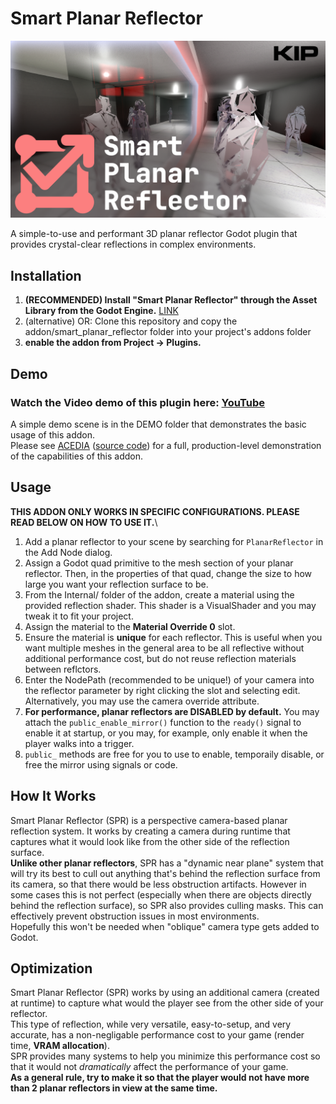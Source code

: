 # Smart Planar Reflector
![img](https://github.com/KipJM/smart_planar_reflector/blob/master/spr_banner.png?raw=true)

A simple-to-use and performant 3D planar reflector Godot plugin that provides crystal-clear reflections in complex environments.

## Installation
1. **(RECOMMENDED) Install "Smart Planar Reflector" through the Asset Library from the Godot Engine.** [LINK](https://godotengine.org/asset-library/asset/4191)
1. (alternative) OR: Clone this repository and copy the addon/smart_planar_reflector folder into your project's addons folder
2. **enable the addon from Project -> Plugins.**

## Demo
### **Watch the Video demo of this plugin here:** [YouTube](https://youtu.be/WUj3DIUBM0E)  
A simple demo scene is in the DEMO folder that demonstrates the basic usage of this addon.  
Please see [ACEDIA](https://kip.gay/acedia) ([source code](https://kip.gay/acedia/repo)) for a full, production-level demonstration of the capabilities of this addon.

## Usage
**THIS ADDON ONLY WORKS IN SPECIFIC CONFIGURATIONS. PLEASE READ BELOW ON HOW TO USE IT.**\
1. Add a planar reflector to your scene by searching for `PlanarReflector` in the Add Node dialog. 
2. Assign a Godot quad primitive to the mesh section of your planar reflector. Then, in the properties of that quad, change the size to how large you want your reflection surface to be.
3. From the Internal/ folder of the addon, create a material using the provided reflection shader. This shader is a VisualShader and you may tweak it to fit your project.
4. Assign the material to the **Material Override 0** slot.
5. Ensure the material is **unique** for each reflector. This is useful when you want multiple meshes in the general area to be all reflective without additional performance cost, but do not reuse reflection materials between reflctors.
6. Enter the NodePath (recommended to be unique!) of your camera into the reflector parameter by right clicking the slot and selecting edit. Alternatively, you may use the camera override attribute.
7. **For performance, planar reflectors are DISABLED by default.** You may attach the `public_enable_mirror()` function to the `ready()` signal to enable it at startup, or you may, for example, only enable it when the player walks into a trigger.
8. `public_` methods are free for you to use to enable, temporaily disable, or free the mirror using signals or code. 

## How It Works
Smart Planar Reflector (SPR) is a perspective camera-based planar reflection system. It works by 
creating a camera during runtime that captures what it would look like from the other side of the 
reflection surface.  
**Unlike other planar reflectors**, SPR has a "dynamic near plane" system that will try its best to
cull out anything that's behind the reflection surface from its camera, so that there would be less
obstruction artifacts. However in some cases this is not perfect (especially when there are objects
directly behind the reflection surface), so SPR also provides culling masks. This can effectively
prevent obstruction issues in most environments.  
Hopefully this won't be needed when "oblique" camera type gets added to Godot.

## Optimization
Smart Planar Reflector (SPR) works by using an additional camera (created at runtime) to capture what would the player see from the other side of your reflector.  
This type of reflection, while very versatile, easy-to-setup, and very accurate, has a non-negligable performance cost to your game (render time, **VRAM allocation**).  
SPR provides many systems to help you minimize this performance cost so that it would not _dramatically_ affect the performance of your game.  
**As a general rule, try to make it so that the player would not have more than 2 planar reflectors in view at the same time.**
